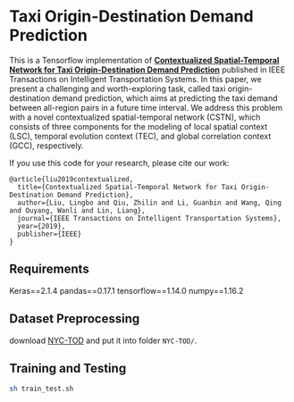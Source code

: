# Taxi Origin-Destination Demand Prediction


This is a Tensorflow implementation of **[Contextualized Spatial-Temporal Network for Taxi Origin-Destination Demand Prediction](https://ieeexplore.ieee.org/abstract/document/8720246)** published in IEEE Transactions on Intelligent Transportation Systems. In this paper, we present a challenging and worth-exploring task, called taxi origin-destination demand prediction, which aims at predicting the taxi demand between all-region pairs in a future time interval. We address this problem with a novel contextualized spatial-temporal network (CSTN), which consists of three components for the modeling of local spatial context (LSC), temporal evolution context (TEC), and global correlation context (GCC), respectively.

If you use this code for your research, please cite our work:

```
@article{liu2019contextualized,
  title={Contextualized Spatial-Temporal Network for Taxi Origin-Destination Demand Prediction},
  author={Liu, Lingbo and Qiu, Zhilin and Li, Guanbin and Wang, Qing and Ouyang, Wanli and Lin, Liang},
  journal={IEEE Transactions on Intelligent Transportation Systems},
  year={2019},
  publisher={IEEE}
}
```

## Requirements
Keras==2.1.4
pandas==0.17.1
tensorflow==1.14.0
numpy==1.16.2


## Dataset Preprocessing
download [NYC-TOD](https://www.dropbox.com/s/ft4i0i0bysoox55/NYC-TOD.tar.gz?dl=0/) and put it into folder  ```NYC-TOD/```.


## Training and Testing
```bash
sh train_test.sh
```




